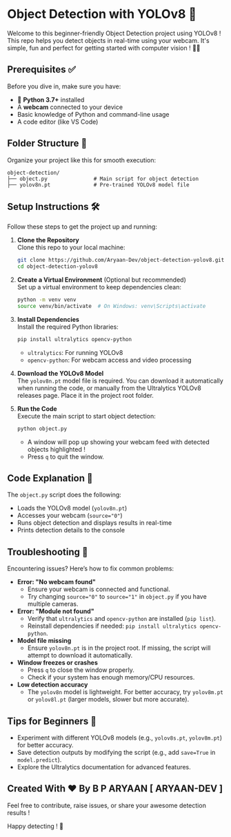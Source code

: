 # Object Detection with YOLOv8 🚀

Welcome to this beginner-friendly Object Detection project using YOLOv8 ! This repo helps you detect objects in real-time using your webcam. It's simple, fun and perfect for getting started with computer vision ! 🎥✨


## Prerequisites ✅

Before you dive in, make sure you have:

- 🐍 **Python 3.7+** installed
- A **webcam** connected to your device
- Basic knowledge of Python and command-line usage
- A code editor (like VS Code)

## Folder Structure 📂

Organize your project like this for smooth execution:

```
object-detection/
├── object.py               # Main script for object detection
├── yolov8n.pt              # Pre-trained YOLOv8 model file
```

## Setup Instructions 🛠️

Follow these steps to get the project up and running:

1. **Clone the Repository**\
   Clone this repo to your local machine:

   ```bash
   git clone https://github.com/Aryaan-Dev/object-detection-yolov8.git
   cd object-detection-yolov8
   ```

2. **Create a Virtual Environment** (Optional but recommended)\
   Set up a virtual environment to keep dependencies clean:

   ```bash
   python -m venv venv
   source venv/bin/activate  # On Windows: venv\Scripts\activate
   ```

3. **Install Dependencies**\
   Install the required Python libraries:

   ```bash
   pip install ultralytics opencv-python
   ```

   - `ultralytics`: For running YOLOv8
   - `opencv-python`: For webcam access and video processing

4. **Download the YOLOv8 Model**\
   The `yolov8n.pt` model file is required. You can download it automatically when running the code, or manually from the Ultralytics YOLOv8 releases page. Place it in the project root folder.

5. **Run the Code**\
   Execute the main script to start object detection:

   ```bash
   python object.py
   ```

   - A window will pop up showing your webcam feed with detected objects highlighted !
   - Press `q` to quit the window.

## Code Explanation 📜

The `object.py` script does the following:

- Loads the YOLOv8 model (`yolov8n.pt`)
- Accesses your webcam (`source="0"`)
- Runs object detection and displays results in real-time
- Prints detection details to the console


## Troubleshooting 🛑

Encountering issues? Here’s how to fix common problems:

- **Error: "No webcam found"**
  - Ensure your webcam is connected and functional.
  - Try changing `source="0"` to `source="1"` in `object.py` if you have multiple cameras.
- **Error: "Module not found"**
  - Verify that `ultralytics` and `opencv-python` are installed (`pip list`).
  - Reinstall dependencies if needed: `pip install ultralytics opencv-python`.
- **Model file missing**
  - Ensure `yolov8n.pt` is in the project root. If missing, the script will attempt to download it automatically.
- **Window freezes or crashes**
  - Press `q` to close the window properly.
  - Check if your system has enough memory/CPU resources.
- **Low detection accuracy**
  - The `yolov8n` model is lightweight. For better accuracy, try `yolov8m.pt` or `yolov8l.pt` (larger models, slower but more accurate).

## Tips for Beginners 🌟

- Experiment with different YOLOv8 models (e.g., `yolov8s.pt`, `yolov8m.pt`) for better accuracy.
- Save detection outputs by modifying the script (e.g., add `save=True` in `model.predict`).
- Explore the Ultralytics documentation for advanced features.

## Created With ❤️ By B P ARYAAN \[ ARYAAN-DEV \]

Feel free to contribute, raise issues, or share your awesome detection results !

Happy detecting ! 🎯
